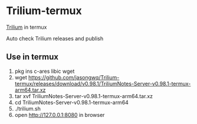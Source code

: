 # Trilium-termux
[Trilium](https://github.com/TriliumNext/Trilium/releases) in termux

Auto check Trilium releases and publish

## Use in termux
1. pkg ins c-ares libic wget
1. wget https://github.com/jasongwq/Trilium-termux/releases/download/v0.98.1/TriliumNotes-Server-v0.98.1-termux-arm64.tar.xz
1. tar xvf TriliumNotes-Server-v0.98.1-termux-arm64.tar.xz
1. cd TriliumNotes-Server-v0.98.1-termux-arm64
1. ./trilium.sh
1. open http://127.0.0.1:8080 in browser
